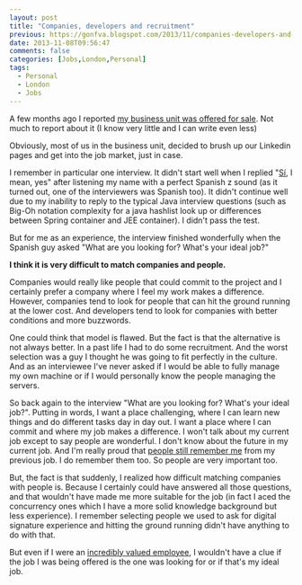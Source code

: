 ```yaml
---
layout: post
title: "Companies, developers and recruitment"
previous: https://gonfva.blogspot.com/2013/11/companies-developers-and-recruitment.html
date: 2013-11-08T09:56:47
comments: false
categories: [Jobs,London,Personal]
tags:
  - Personal
  - London
  - Jobs
---
```


A few months ago I reported [my business unit was offered for sale](http://gonfva.blogspot.co.uk/2013/08/changes.html). Not much to report about it (I know very little and I can write even less)


Obviously, most of us in the business unit, decided to brush up our Linkedin pages and get into the job market, just in case.


I remember in particular one interview. It didn't start well when I replied "[Sí,](http://translate.google.com/#es/en/s%C3%AD) I mean, yes" after listening my name with a perfect Spanish z sound (as it turned out, one of the interviewers was Spanish too). It didn't continue well due to my inability to reply to the typical Java interview questions (such as Big-Oh notation complexity for a java hashlist look up or differences between Spring container and JEE container). I didn't pass the test.


But for me as an experience, the interview finished wonderfully when the Spanish guy asked "What are you looking for? What's your ideal job?"


 **I think it is very difficult to match companies and people.**


Companies would really like people that could commit to the project and I certainly prefer a company where I feel my work makes a difference. However, companies tend to look for people that can hit the ground running at the lower cost. And developers tend to look for companies with better conditions and more buzzwords.


One could think that model is flawed. But the fact is that the alternative is not always better. In a past life I had to do some recruitment. And the worst selection was a guy I thought he was going to fit perfectly in the culture. And as an interviewee I've never asked if I would be able to fully manage my own machine or if I would personally know the people managing the servers.


So back again to the interview "What are you looking for? What's your ideal job?". Putting in words, I want a place challenging, where I can learn new things and do different tasks day in day out. I want a place where I can commit and where my job makes a difference. I won't talk about my current job except to say people are wonderful. I don't know about the future in my current job. And I'm really proud that [people still remember me](http://gonfva.blogspot.co.uk/2013/11/one-year.html?showComment=1383561713976#c2877416254032399152) from my previous job. I do remember them too. So people are very important too.


But, the fact is that suddenly, I realized how difficult matching companies with people is. Because I certainly could have answered all those questions, and that wouldn't have made me more suitable for the job (in fact I aced the concurrency ones which I have a more solid knowledge background but less experience). I remember selecting people we used to ask for digital signature experience and hitting the ground running didn't have anything to do with that.


But even if I were an [incredibly valued employee](http://www.reuters.com/article/2013/10/13/net-us-siliconvalley-engineers-twitter-idUSBRE99C03R20131013), I wouldn't have a clue if the job I was being offered is the one was looking for or if that's my ideal job.
